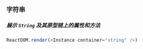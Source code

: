 ### 字符串

##### 展示 `String` 及其原型链上的属性和方法

<!--start-code-->

```js
ReactDOM.render(<Instance container="string" />)
```

<!--end-code-->

